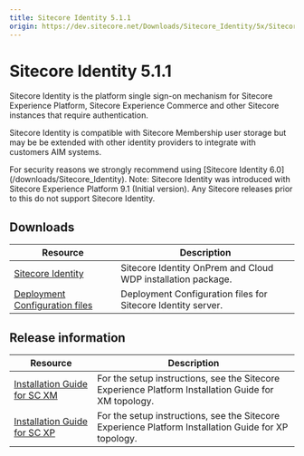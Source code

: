 ```yaml
---
title: Sitecore Identity 5.1.1
origin: https://dev.sitecore.net/Downloads/Sitecore_Identity/5x/Sitecore_Identity_511
---
```


# Sitecore Identity 5.1.1

Sitecore Identity is the platform single sign-on mechanism for Sitecore Experience Platform, Sitecore Experience Commerce and other Sitecore instances that require authentication.

Sitecore Identity is compatible with Sitecore Membership user storage but may be be extended with other identity providers to integrate with customers AIM systems.

  <Alert variant='warning' mb={4}>
    <AlertIcon />
    For security reasons we strongly recommend using [Sitecore Identity 6.0](/downloads/Sitecore_Identity).
  </Alert>
  
  <Alert variant='warning' mb={4}>
    <AlertIcon />
    Note: Sitecore Identity was introduced with Sitecore Experience Platform 9.1 (Initial version). Any Sitecore releases prior to this do not support Sitecore Identity.
  </Alert>
  

## Downloads

 | Resource | Description |
 | --- | --- |
 | [Sitecore Identity](https://sitecoredev.azureedge.net/~/media/CDB4F56A6C684A35A1BD30093F411E02.ashx?date=20210609T212545) | Sitecore Identity OnPrem and Cloud WDP installation package. |
 | [Deployment Configuration files](https://sitecoredev.azureedge.net/~/media/D8E4B4427FBE4FAEA0571AE4C37815C7.ashx?date=20210609T212609) | Deployment Configuration files for Sitecore Identity server. |

## Release information

 | Resource | Description |
 | --- | --- |
 | [Installation Guide for SC XM](https://sitecoredev.azureedge.net/~/media/B303E98337CB495FBF04BC96E6A7E6D1.ashx?date=20211214T104014) | For the setup instructions, see the Sitecore Experience Platform Installation Guide for XM topology. |
 | [Installation Guide for SC XP](https://sitecoredev.azureedge.net/~/media/970F6B8777E24232B9DF0B34E89171AF.ashx?date=20211214T104014) | For the setup instructions, see the Sitecore Experience Platform Installation Guide for XP topology. |